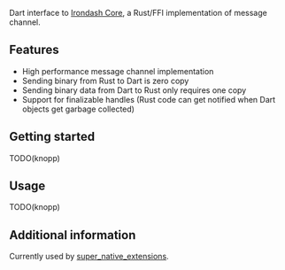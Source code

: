 Dart interface to [Irondash Core](https://github.com/irondash/irondash_ng), a Rust/FFI implementation of message channel.

## Features

- High performance message channel implementation
- Sending binary from Rust to Dart is zero copy
- Sending binary data from Dart to Rust only requires one copy
- Support for finalizable handles (Rust code can get notified when Dart objects get garbage collected)

## Getting started

TODO(knopp)

## Usage

TODO(knopp)

## Additional information

Currently used by [super_native_extensions](https://github.com/superlistapp/super_native_extensions).
